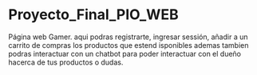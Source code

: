 # Proyecto_Final_PIO_WEB
Página web Gamer.
aqui podras registrarte, ingresar sessión, añadir a un carrito de compras los productos que estend isponibles
ademas tambien podras interactuar con un chatbot para poder interactuar con el dueño hacerca de tus productos o dudas.
